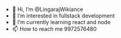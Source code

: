 - 👋 Hi, I’m @LingarajWikiance
- 👀 I’m interested in fullstack development 
- 🌱 I’m currently learning react and node
- 📫 How to reach me 9972576480

<!---
LingarajWikiance/LingarajWikiance is a ✨ special ✨ repository because its `README.md` (this file) appears on your GitHub profile.
You can click the Preview link to take a look at your changes.
--->
